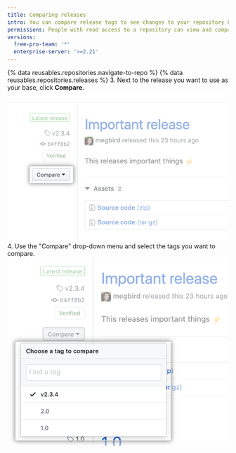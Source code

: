 ```yaml
---
title: Comparing releases
intro: You can compare release tags to see changes to your repository between different releases.
permissions: People with read access to a repository can view and compare releases.
versions:
  free-pro-team: '*'
  enterprise-server: '>=2.21'
---
```


{% data reusables.repositories.navigate-to-repo %}
{% data reusables.repositories.releases %}
3. Next to the release you want to use as your base, click **Compare**.
  ![Compare release tags menu](/assets/images/help/releases/compare-tags-menu.png)
4. Use the "Compare" drop-down menu and select the tags you want to compare.
  ![Compare release tags menu options](/assets/images/help/releases/compare-tags-menu-options.png)
